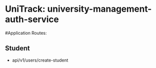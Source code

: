 # UniTrack: university-management-auth-service
#Application Routes:

## Student 
* api/v1/users/create-student
